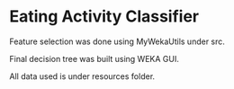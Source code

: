 # Eating Activity Classifier

Feature selection was done using MyWekaUtils under src.

Final decision tree was built using WEKA GUI.

All data used is under resources folder.
